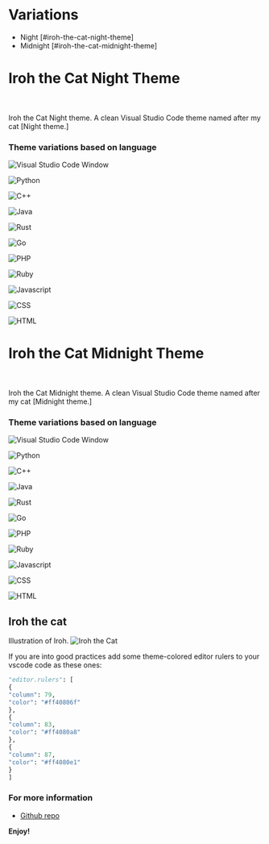 # Variations

- Night [#iroh-the-cat-night-theme]
- Midnight [#iroh-the-cat-midnight-theme]

# Iroh the Cat Night Theme

<br><br>Iroh the Cat Night theme. A clean Visual Studio Code theme named after my cat [Night theme.]

### Theme variations based on language

![Visual Studio Code Window](theme-variations/night/window.png)

![Python](theme-variations/night/python.png)

![C++](theme-variations/night/cpp.png)

![Java](theme-variations/night/java.png)

![Rust](theme-variations/night/rust.png)

![Go](theme-variations/night/go.png)

![PHP](theme-variations/night/php.png)

![Ruby](theme-variations/night/ruby.png)

![Javascript](theme-variations/night/js.png)

![CSS](theme-variations/night/css.png)

![HTML](theme-variations/night/html.png)

# Iroh the Cat Midnight Theme

<br><br>Iroh the Cat Midnight theme. A clean Visual Studio Code theme named after my cat [Midnight theme.]

### Theme variations based on language

![Visual Studio Code Window](theme-variations/midnight/window.png)

![Python](theme-variations/midnight/python.png)

![C++](theme-variations/midnight/cpp.png)

![Java](theme-variations/midnight/java.png)

![Rust](theme-variations/midnight/rust.png)

![Go](theme-variations/midnight/go.png)

![PHP](theme-variations/midnight/php.png)

![Ruby](theme-variations/midnight/ruby.png)

![Javascript](theme-variations/midnight/js.png)

![CSS](theme-variations/midnight/css.png)

![HTML](theme-variations/midnight/html.png)

## Iroh the cat

Illustration of Iroh.
![Iroh the Cat](https://raw.githubusercontent.com/sape94/iroh-the-cat-night/main/icon.png)

If you are into good practices add some theme-colored editor rulers to your vscode code as these ones:

```python
"editor.rulers": [
{
"column": 79,
"color": "#ff40806f"
},
{
"column": 83,
"color": "#ff4080a8"
},
{
"column": 87,
"color": "#ff4080e1"
}
]
```

### For more information

- [Github repo](https://github.com/sape94/iroh-the-cat-night)

**Enjoy!**
